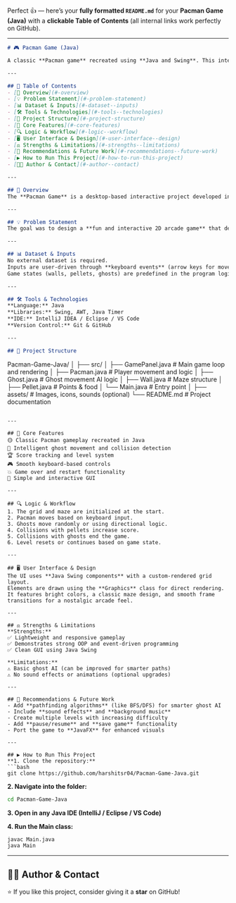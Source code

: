 Perfect 👍 — here’s your **fully formatted `README.md`** for your **Pacman Game (Java)** with a **clickable Table of Contents** (all internal links work perfectly on GitHub).

---

```markdown
# 🎮 Pacman Game (Java)

A classic **Pacman game** recreated using **Java and Swing**. This interactive game features a grid-based maze, intelligent ghost movement, score tracking, and smooth controls. It demonstrates concepts of **Object-Oriented Programming**, **event-driven programming**, and **GUI development**.

---

## 📌 Table of Contents
- [🧩 Overview](#-overview)
- [💡 Problem Statement](#-problem-statement)
- [📊 Dataset & Inputs](#-dataset--inputs)
- [🛠 Tools & Technologies](#-tools--technologies)
- [📂 Project Structure](#-project-structure)
- [🌟 Core Features](#-core-features)
- [🔍 Logic & Workflow](#-logic--workflow)
- [🖥 User Interface & Design](#-user-interface--design)
- [⚖️ Strengths & Limitations](#️-strengths--limitations)
- [🚀 Recommendations & Future Work](#-recommendations--future-work)
- [▶️ How to Run This Project](#️-how-to-run-this-project)
- [👨‍💻 Author & Contact](#-author--contact)

---

## 🧩 Overview
The **Pacman Game** is a desktop-based interactive project developed in **Java (Swing & AWT)**. The player controls Pacman to eat pellets while avoiding ghosts in a maze. The game includes scoring, random ghost movement, level completion, and simple animation logic.

---

## 💡 Problem Statement
The goal was to design a **fun and interactive 2D arcade game** that demonstrates key programming concepts like event handling, timers, animations, and object collision detection in Java.

---

## 📊 Dataset & Inputs
No external dataset is required.  
Inputs are user-driven through **keyboard events** (arrow keys for movement).  
Game states (walls, pellets, ghosts) are predefined in the program logic.

---

## 🛠 Tools & Technologies
**Language:** Java  
**Libraries:** Swing, AWT, Java Timer  
**IDE:** IntelliJ IDEA / Eclipse / VS Code  
**Version Control:** Git & GitHub  

---

## 📂 Project Structure
```

Pacman-Game-Java/
│
├── src/
│   ├── GamePanel.java          # Main game loop and rendering
│   ├── Pacman.java             # Player movement and logic
│   ├── Ghost.java              # Ghost movement AI logic
│   ├── Wall.java               # Maze structure
│   ├── Pellet.java             # Points & food
│   └── Main.java               # Entry point
│
├── assets/                     # Images, icons, sounds (optional)
└── README.md                   # Project documentation

````

---

## 🌟 Core Features
🟡 Classic Pacman gameplay recreated in Java  
👻 Intelligent ghost movement and collision detection  
🏆 Score tracking and level system  
🎮 Smooth keyboard-based controls  
💥 Game over and restart functionality  
🧩 Simple and interactive GUI  

---

## 🔍 Logic & Workflow
1. The grid and maze are initialized at the start.  
2. Pacman moves based on keyboard input.  
3. Ghosts move randomly or using directional logic.  
4. Collisions with pellets increase score.  
5. Collisions with ghosts end the game.  
6. Level resets or continues based on game state.  

---

## 🖥 User Interface & Design
The UI uses **Java Swing components** with a custom-rendered grid layout.  
Elements are drawn using the **Graphics** class for direct rendering.  
It features bright colors, a classic maze design, and smooth frame transitions for a nostalgic arcade feel.

---

## ⚖️ Strengths & Limitations
**Strengths:**  
✅ Lightweight and responsive gameplay  
✅ Demonstrates strong OOP and event-driven programming  
✅ Clean GUI using Java Swing  

**Limitations:**  
⚠️ Basic ghost AI (can be improved for smarter paths)  
⚠️ No sound effects or animations (optional upgrades)  

---

## 🚀 Recommendations & Future Work
- Add **pathfinding algorithms** (like BFS/DFS) for smarter ghost AI  
- Include **sound effects** and **background music**  
- Create multiple levels with increasing difficulty  
- Add **pause/resume** and **save game** functionality  
- Port the game to **JavaFX** for enhanced visuals  

---

## ▶️ How to Run This Project
**1. Clone the repository:**  
```bash
git clone https://github.com/harshitsr04/Pacman-Game-Java.git
````

**2. Navigate into the folder:**

```bash
cd Pacman-Game-Java
```

**3. Open in any Java IDE (IntelliJ / Eclipse / VS Code)**

**4. Run the Main class:**

```bash
javac Main.java
java Main
```

---

## 👨‍💻 Author & Contact


⭐ If you like this project, consider giving it a **star** on GitHub!


```
